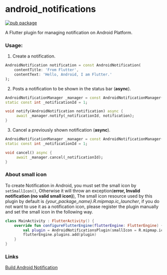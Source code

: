 # android_notifications

[![pub package](https://img.shields.io/badge/pub-0.0.3-blueviolet.svg)](https://pub.dev/packages/android_notifications)

A Flutter plugin for managing notification on Android Platform. 

### Usage:
1. Create a notification.
```dart
AndroidNotification notification = const AndroidNotification(
    contentTitle: 'From Flutter',
    contentText: 'Hello, Android, I am Flutter.'
);
```
2. Posts a notification to be shown in the status bar (**async**).
```dart
AndroidNotificationManager _manager = const AndroidNotificationManager();
static const int _notificationId = 1;

void notify(AndroidNotification notification) async {
     await _manager.notify(_notificationId, notification);
}
 ```
3. Cancel a previously shown notification (**async**).
```dart
AndroidNotificationManager _manager = const AndroidNotificationManager();
static const int _notificationId = 1;

void cancel() async {
     await _manager.cancel(_notificationId);
}
```

### About small icon
To create Notification in Android, you must set the small icon by `setSmallIcon()`, Otherwise it will throw an exception(**error, Invalid notification (no valid small icon)**), The small icon resource used by this plugin by default is *{your_package_name}.R.mipmap.ic_launcher*, if you do not want to use it as a notification icon, please register the plugin manually and set the small icon in the following way.
```kotlin
class MainActivity : FlutterActivity() {
    override fun configureFlutterEngine(flutterEngine: FlutterEngine) {
        val plugin = AndroidNotificationsPlugin(smallIcon = R.mipmap.ic_launcher)
        flutterEngine.plugins.add(plugin)
    }
}
```

### Links
[Build Android Notification](https://developer.android.com/training/notify-user/build-notification)